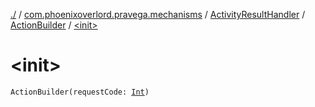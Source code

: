 [./](../../../index.md) / [com.phoenixoverlord.pravega.mechanisms](../../index.md) / [ActivityResultHandler](../index.md) / [ActionBuilder](index.md) / [&lt;init&gt;](./-init-.md)

# &lt;init&gt;

`ActionBuilder(requestCode: `[`Int`](https://kotlinlang.org/api/latest/jvm/stdlib/kotlin/-int/index.html)`)`
